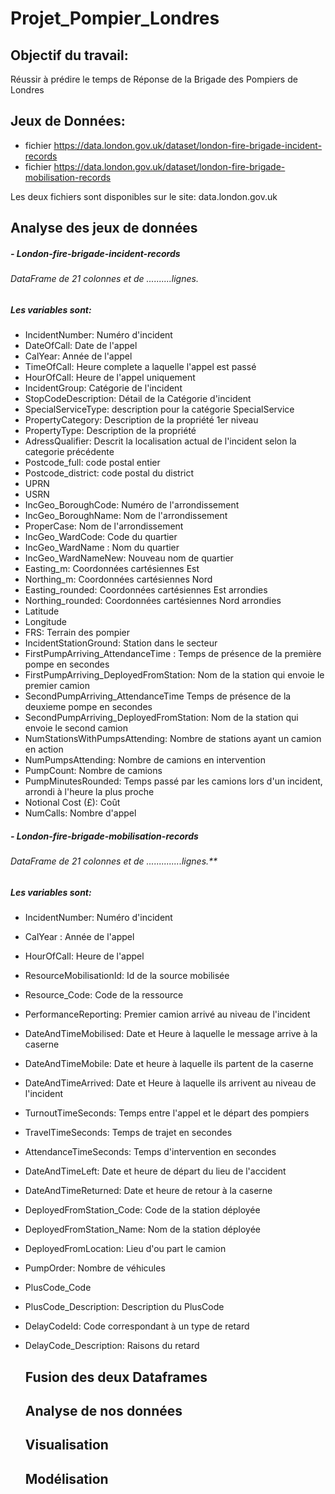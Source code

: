 # Projet_Pompier_Londres

## Objectif du travail: 
Réussir à prédire le temps de Réponse de la Brigade des Pompiers de Londres

## Jeux de Données:
- fichier https://data.london.gov.uk/dataset/london-fire-brigade-incident-records 
- fichier https://data.london.gov.uk/dataset/london-fire-brigade-mobilisation-records

Les deux fichiers sont disponibles sur le site: data.london.gov.uk

## Analyse des jeux de données
##### - London-fire-brigade-incident-records
###### DataFrame de 21 colonnes et de ..........lignes.
##### Les variables sont:
* IncidentNumber: Numéro d'incident
* DateOfCall: Date de l'appel
* CalYear: Année de l'appel
* TimeOfCall: Heure complete a laquelle l'appel est passé
* HourOfCall: Heure de l'appel uniquement
* IncidentGroup: Catégorie de l'incident
* StopCodeDescription: Détail de la Catégorie d'incident
* SpecialServiceType: description pour la catégorie SpecialService
* PropertyCategory: Description de la propriété 1er niveau
* PropertyType: Description de la propriété
* AdressQualifier: Descrit la localisation actual de l'incident selon la categorie précédente
* Postcode_full: code postal entier
* Postcode_district: code postal du district
* UPRN
* USRN
* IncGeo_BoroughCode: Numéro de l'arrondissement
* IncGeo_BoroughName: Nom de l'arrondissement
* ProperCase: Nom de l'arrondissement
* IncGeo_WardCode: Code du quartier
* IncGeo_WardName : Nom du quartier
* IncGeo_WardNameNew: Nouveau nom de quartier
* Easting_m:  Coordonnées cartésiennes Est
* Northing_m:  Coordonnées cartésiennes Nord
* Easting_rounded:  Coordonnées cartésiennes Est arrondies
* Northing_rounded:  Coordonnées cartésiennes Nord arrondies
* Latitude
* Longitude
* FRS: Terrain des pompier
* IncidentStationGround: Station dans le secteur
* FirstPumpArriving_AttendanceTime : Temps de présence de la première pompe en secondes
* FirstPumpArriving_DeployedFromStation: Nom de la station qui envoie le premier camion
* SecondPumpArriving_AttendanceTime Temps de présence de la deuxieme pompe en secondes
* SecondPumpArriving_DeployedFromStation: Nom de la station qui envoie le second camion
* NumStationsWithPumpsAttending: Nombre de stations ayant un camion en action
* NumPumpsAttending: Nombre de camions en intervention
* PumpCount: Nombre de camions
* PumpMinutesRounded: Temps passé par les camions lors d'un incident, arrondi à l'heure la plus proche
* Notional Cost (£): Coût
* NumCalls: Nombre d'appel


##### - London-fire-brigade-mobilisation-records
###### DataFrame de 21 colonnes et de ..............lignes.**
##### Les variables sont:
* IncidentNumber: Numéro d'incident
* CalYear : Année de l'appel
* HourOfCall: Heure de l'appel
* ResourceMobilisationId: Id de la source mobilisée
* Resource_Code: Code de la ressource
* PerformanceReporting: Premier camion arrivé au niveau de l'incident
* DateAndTimeMobilised: Date et Heure à laquelle le message arrive à la caserne
* DateAndTimeMobile: Date et heure à laquelle ils partent de la caserne
* DateAndTimeArrived: Date et Heure à laquelle ils arrivent au niveau de l'incident
* TurnoutTimeSeconds: Temps entre l'appel et le départ des pompiers
* TravelTimeSeconds: Temps de trajet en secondes
* AttendanceTimeSeconds: Temps d'intervention en secondes
* DateAndTimeLeft: Date et heure de départ du lieu de l'accident
* DateAndTimeReturned: Date et heure de retour à la caserne
* DeployedFromStation_Code: Code de la station déployée
* DeployedFromStation_Name: Nom de la station déployée
* DeployedFromLocation: Lieu d'ou part le camion
* PumpOrder: Nombre de véhicules
* PlusCode_Code
* PlusCode_Description: Description du PlusCode
* DelayCodeId: Code correspondant à un type de retard
* DelayCode_Description: Raisons du retard


  ## Fusion des deux Dataframes
  ## Analyse de nos données
  ## Visualisation
  ## Modélisation  
